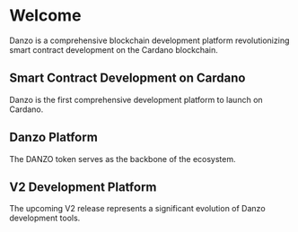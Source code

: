 # Welcome

Danzo is a comprehensive blockchain development platform revolutionizing smart contract development on the Cardano blockchain.

## Smart Contract Development on Cardano

Danzo is the first comprehensive development platform to launch on Cardano.

## Danzo Platform

The DANZO token serves as the backbone of the ecosystem.

## V2 Development Platform

The upcoming V2 release represents a significant evolution of Danzo development tools.

<!-- Last updated: 2024-12-19 18:30 UTC - Force sync -->